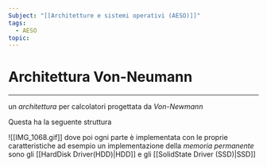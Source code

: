```yaml
---
Subject: "[[Architetture e sistemi operativi (AESO)]]"
tags:
  - AESO
topic:
---
```


# Architettura Von-Neumann
---
un _architettura_ per calcolatori progettata da _Von-Newmann_  

Questa ha la seguente struttura

![[IMG_1068.gif]]
dove poi ogni parte è implementata con le proprie caratteristiche ad esempio un implementazione della _memoria permanente_ sono gli [[HardDisk Driver(HDD)|HDD]] e gli [[SolidState Driver (SSD)|SSD]]
